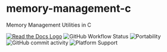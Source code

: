 # memory-management-c

Memory Management Utilities in C

[![Read the Docs Logo](https://img.shields.io/badge/-Docs-%3CCOLOR%3E?logo=read%20the%20docs&color=blue&labelColor=white)](https://welljsjs.github.io/memory-management-c)
![GitHub Workflow Status](https://img.shields.io/github/workflow/status/welljsjs/memory-management-c/C%20CI%20Pipeline) ![Portability](https://img.shields.io/badge/portability-C11-green) ![GitHub commit activity](https://img.shields.io/github/commit-activity/y/welljsjs/memory-management-c) ![Platform Support](https://img.shields.io/badge/platform-osx--64%20%7C%20win--64%20%7C%20linux--64-lightgrey) 